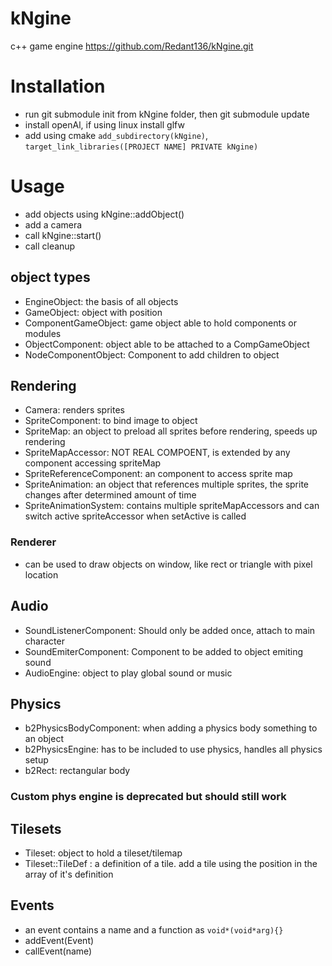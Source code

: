 # kNgine
c++ game engine
https://github.com/Redant136/kNgine.git

# Installation

- run git submodule init from kNgine folder, then git submodule update
- install openAl, if using linux install glfw
- add using cmake ``add_subdirectory(kNgine)``, ``target_link_libraries([PROJECT NAME] PRIVATE kNgine)``

# Usage

- add objects using kNgine::addObject()
- add a camera
- call kNgine::start()
- call cleanup

## object types
- EngineObject: the basis of all objects
- GameObject: object with position
- ComponentGameObject: game object able to hold components or modules
- ObjectComponent: object able to be attached to a CompGameObject
- NodeComponentObject: Component to add children to object
## Rendering
- Camera: renders sprites
- SpriteComponent: to bind image to object
- SpriteMap: an object to preload all sprites before rendering, speeds up rendering
- SpriteMapAccessor: NOT REAL COMPOENT, is extended by any component accessing spriteMap
- SpriteReferenceComponent: an component to access sprite map
- SpriteAnimation: an object that references multiple sprites, the sprite changes after determined amount of time
- SpriteAnimationSystem: contains multiple spriteMapAccessors and can switch active spriteAccessor when setActive is called
### Renderer
- can be used to draw objects on window, like rect or triangle with pixel location
## Audio
- SoundListenerComponent: Should only be added once, attach to main character
- SoundEmiterComponent: Component to be added to object emiting sound
- AudioEngine: object to play global sound or music
## Physics
- b2PhysicsBodyComponent: when adding a physics body something to an object
- b2PhysicsEngine: has to be included to use physics, handles all physics setup
- b2Rect: rectangular body
### Custom phys engine is deprecated but should still work
## Tilesets
- Tileset: object to hold a tileset/tilemap
- Tileset::TileDef : a definition of a tile. add a tile using the position in the array of it's definition
## Events
- an event contains a name and a function as ``void*(void*arg){}``
- addEvent(Event)
- callEvent(name)
